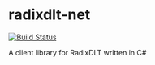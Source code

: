 # radixdlt-net
[![Build Status](https://travis-ci.com/helium-party/radixdlt-net.svg?branch=master)](https://travis-ci.com/helium-party/radixdlt-net)

A client library for RadixDLT written in C#

